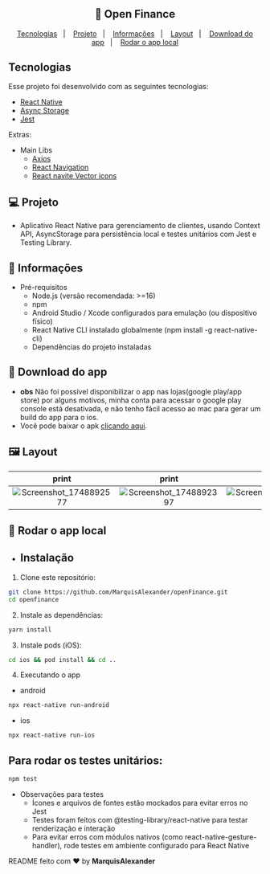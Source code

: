 <h1 align="center"></h1>

<h2 align="center">
  🚀 Open Finance
</h2>

<p align="center">
  <a href="#-tecnologias">Tecnologias</a>&nbsp;&nbsp;&nbsp;|&nbsp;&nbsp;&nbsp;
  <a href="#-projeto">Projeto</a>&nbsp;&nbsp;&nbsp;|&nbsp;&nbsp;&nbsp;
  <a href="#-informações">Informações</a>&nbsp;&nbsp;&nbsp;|&nbsp;&nbsp;&nbsp;
  <a href="#-layout">Layout</a>&nbsp;&nbsp;&nbsp;|&nbsp;&nbsp;&nbsp;
  <a href="#-download-do-app">Download do app</a>&nbsp;&nbsp;&nbsp;|&nbsp;&nbsp;&nbsp;
  <a href="#-rodar-o-app-local">Rodar o app local</a>
</p>

## Tecnologias

Esse projeto foi desenvolvido com as seguintes tecnologias:

- [React Native](https://facebook.github.io/react-native/)
- [Async Storage](https://github.com/react-native-async-storage/async-storage)
- [Jest](https://jestjs.io/pt-BR/)

Extras:

- Main Libs
  - [Axios](https://axios-http.com/ptbr/docs/intro)
  - [React Navigation](https://reactnavigation.org/)
  - [React navite Vector icons](https://github.com/oblador/react-native-vector-icons)

## 💻 Projeto

- Aplicativo React Native para gerenciamento de clientes, usando Context API, AsyncStorage para persistência local e testes unitários com Jest e Testing Library.

## 🤔 Informações

- Pré-requisitos
  - Node.js (versão recomendada: >=16)
  - npm
  - Android Studio / Xcode configurados para emulação (ou dispositivo físico)
  - React Native CLI instalado globalmente (npm install -g react-native-cli)
  - Dependências do projeto instaladas

## 📲 Download do app

- **obs** Não foi possível disponibilizar o app nas lojas(google play/app store) por alguns motivos, minha conta para acessar o google play console está desativada, e não tenho fácil acesso ao mac para gerar um build do app para o ios.
- Você pode baixar o apk [clicando aqui](https://1drv.ms/u/c/1823f16959aaf7cf/ETdaCHv7spRJpdnHbXXKXRwBECieXTYO_DNJWuZ_-lQ-3g?e=9oNUFR).

## 🖼 Layout

|                                                                                                                                                                                                    print                                                                                                                                                                                                     |                                                                                                                                                                                                    print                                                                                                                                                                                                    |                                                                                                                                                                                                           print                                                                                                                                                                                                           |                                                                                                                                                                                                           print                                                                                                                                                                                                           |
| :----------------------------------------------------------------------------------------------------------------------------------------------------------------------------------------------------------------------------------------------------------------------------------------------------------------------------------------------------------------------------------------------------------: | :---------------------------------------------------------------------------------------------------------------------------------------------------------------------------------------------------------------------------------------------------------------------------------------------------------------------------------------------------------------------------------------------------------: | :-----------------------------------------------------------------------------------------------------------------------------------------------------------------------------------------------------------------------------------------------------------------------------------------------------------------------------------------------------------------------------------------------------------------------: | :-----------------------------------------------------------------------------------------------------------------------------------------------------------------------------------------------------------------------------------------------------------------------------------------------------------------------------------------------------------------------------------------------------------------------: |
|![Screenshot_1748892577](https://github.com/user-attachments/assets/f532cdbd-f570-4001-9781-fa020dfb9db2)|![Screenshot_1748892397](https://github.com/user-attachments/assets/8f408f26-0122-40c7-9442-ee0fc6a9e724)|![Screenshot_1748892407](https://github.com/user-attachments/assets/3023e7e1-44a7-4b93-91a9-4d5da6b5bc20)|![Screenshot_1748892322](https://github.com/user-attachments/assets/2698017c-8f18-4b0e-aaa0-93cbe5044fd4) |

## 🧪 Rodar o app local

- ## Instalação

1. Clone este repositório:

```bash
git clone https://github.com/MarquisAlexander/openFinance.git
cd openfinance
```

2. Instale as dependências:

```bash
yarn install
```

3. Instale pods (iOS):

```bash
cd ios && pod install && cd ..
```

4. Executando o app

- android

```bash
npx react-native run-android
```

- ios

```bash
npx react-native run-ios
```

## Para rodar os testes unitários:

```bash
npm test
```

- Observações para testes
  - Ícones e arquivos de fontes estão mockados para evitar erros no Jest
  - Testes foram feitos com @testing-library/react-native para testar renderização e interação
  - Para evitar erros com módulos nativos (como react-native-gesture-handler), rode testes em ambiente configurado para React Native

README feito com ❤️ by **MarquisAlexander**
